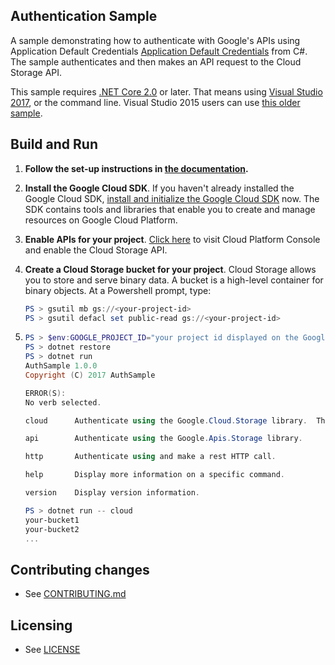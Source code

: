 ## Authentication Sample

A sample demonstrating how to authenticate with Google's APIs using Application Default Credentials
[Application Default Credentials](https://developers.google.com/identity/protocols/application-default-credentials)
from C#. The sample authenticates and then makes an API request to the Cloud Storage API.

This sample requires [.NET Core 2.0](
    https://www.microsoft.com/net/core) or later.  That means using
[Visual Studio 2017](
    https://www.visualstudio.com/), or the command line.  Visual Studio 2015 users
can use [this older sample](
    https://github.com/GoogleCloudPlatform/dotnet-docs-samples/tree/vs2015/auth).

## Build and Run

1.  **Follow the set-up instructions in [the documentation](https://cloud.google.com/dotnet/docs/setup).**

3.  **Install the Google Cloud SDK**.
    If you haven't already installed the Google Cloud SDK, [install and
    initialize the Google Cloud SDK](https://cloud.google.com/sdk/docs/) now.
    The SDK contains tools and libraries that enable you to create and manage
    resources on Google Cloud Platform.

4.  **Enable APIs for your project**.
    [Click here](https://console.cloud.google.com/flows/enableapi?apiid=storage_api&showconfirmation=true)
    to visit Cloud Platform Console and enable the Cloud Storage API.

5.  **Create a Cloud Storage bucket for your project**.
    Cloud Storage allows you to store and serve binary data.
    A bucket is a high-level container for binary objects.
    At a Powershell  prompt, type:

    ```ps1
    PS > gsutil mb gs://<your-project-id>
    PS > gsutil defacl set public-read gs://<your-project-id>
    ```

6.  ```ps1
    PS > $env:GOOGLE_PROJECT_ID="your project id displayed on the Google Developers Console."
    PS > dotnet restore
    PS > dotnet run
    AuthSample 1.0.0
    Copyright (C) 2017 AuthSample

    ERROR(S):
    No verb selected.

    cloud      Authenticate using the Google.Cloud.Storage library.  The preferred way of authenticating.

    api        Authenticate using the Google.Apis.Storage library.

    http       Authenticate using and make a rest HTTP call.

    help       Display more information on a specific command.

    version    Display version information.

    PS > dotnet run -- cloud
    your-bucket1
    your-bucket2
    ...
    ```

## Contributing changes

* See [CONTRIBUTING.md](../../CONTRIBUTING.md)

## Licensing

* See [LICENSE](../../LICENSE)
